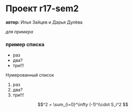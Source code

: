 # Проект r17-sem2

  **автор:** Илья Зайцев и Дарья Дулёва
  
  *для примера*
  
  ### пример списка
  
* раз 
* два?
* три!!!

Нумерованный список
1. раз
2. два?
3. три!!!

  
  $$^2 = \sum_{i=0}^\infty (-1)^i\cdot S_i^2 $$ 
  
 
